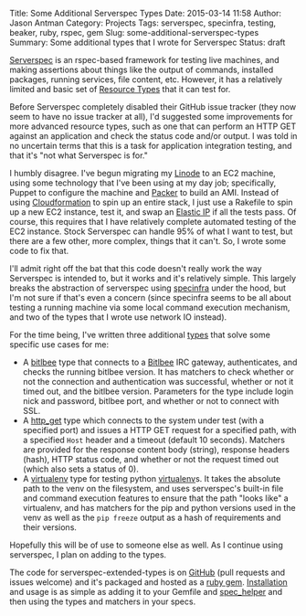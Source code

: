Title: Some Additional Serverspec Types
Date: 2015-03-14 11:58
Author: Jason Antman
Category: Projects
Tags: serverspec, specinfra, testing, beaker, ruby, rspec, gem
Slug: some-additional-serverspec-types
Summary: Some additional types that I wrote for Serverspec
Status: draft

[Serverspec](http://serverspec.org/) is an rspec-based framework for testing live machines,
and making assertions about things like the output of commands, installed packages, running
services, file content, etc. However, it has a relatively limited and basic set of
[Resource Types](http://serverspec.org/resource_types.html) that it can test for.

Before Serverspec completely disabled their GitHub issue tracker (they now seem to have no
issue tracker at all), I'd suggested some improvements for more advanced resource types,
such as one that can perform an HTTP GET against an application and check the status code
and/or output. I was told in no uncertain terms that this is a task for application integration
testing, and that it's "not what Serverspec is for."

I humbly disagree. I've begun migrating my [Linode](https://www.linode.com/) to an EC2 machine,
using some technology that I've been using at my day job; specifically, Puppet to configure the
machine and [Packer](https://packer.io/) to build an AMI. Instead of using [Cloudformation](http://aws.amazon.com/cloudformation/)
to spin up an entire stack, I just use a Rakefile to spin up a new EC2 instance, test it, and
swap an [Elastic IP](http://docs.aws.amazon.com/AWSEC2/latest/UserGuide/elastic-ip-addresses-eip.html)
if all the tests pass. Of course, this requires that I have relatively complete automated testing
of the EC2 instance. Stock Serverspec can handle 95% of what I want to test, but there are a few
other, more complex, things that it can't. So, I wrote some code to fix that.

I'll admit right off the bat that this code doesn't really work the way Serverspec is intended to,
but it works and it's relatively simple. This largely breaks the abstraction of serverspec using
[specinfra](https://github.com/serverspec/specinfra) under the hood, but I'm not sure if that's even
a concern (since specinfra seems to be all about testing a running machine via some local command
execution mechanism, and two of the types that I wrote use network IO instead).

For the time being, I've written three additional [types](http://www.rubydoc.info/gems/serverspec-extended-types/#Types)
that solve some specific use cases for me:

* A [bitlbee](http://www.rubydoc.info/gems/serverspec-extended-types/#bitlbee)
type that connects to a [Bitlbee](http://www.bitlbee.org/) IRC gateway, authenticates,
and checks the running bitlbee version. It has matchers to check whether or not the connection and
authentication was successful, whether or not it timed out, and the bitlbee version. Parameters for
the type include login nick and password, bitlbee port, and whether or not to connect with SSL.
* A [http_get](http://www.rubydoc.info/gems/serverspec-extended-types/#http_get)
type which connects to the system under test (with a specified port) and issues a
HTTP GET request for a specified path, with a specified ``Host`` header and a timeout (default
10 seconds). Matchers are provided for the response content body (string), response headers
(hash), HTTP status code, and whether or not the request timed out (which also sets a status of 0).
* A [virtualenv](http://www.rubydoc.info/gems/serverspec-extended-types/#virtualenv) type for testing
python [virtualenv](https://virtualenv.pypa.io/en/latest/)s. It takes the absolute path to the venv
on the filesystem, and uses serverspec's built-in file and command execution features to ensure that
the path "looks like" a virtualenv, and has matchers for the pip and python versions used in the venv
as well as the ``pip freeze`` output as a hash of requirements and their versions.

Hopefully this will be of use to someone else as well. As I continue using serverspec, I plan on
adding to the types.

The code for serverspec-extended-types is on [GitHub](https://github.com/jantman/serverspec-extended-types/tree/master)
(pull requests and issues welcome) and it's packaged and hosted as a [ruby gem](https://rubygems.org/gems/serverspec-extended-types).
[Installation](http://www.rubydoc.info/gems/serverspec-extended-types/0.0.2#Installation) and usage is as simple
as adding it to your Gemfile and [spec_helper](http://www.rubydoc.info/gems/serverspec-extended-types/0.0.2#Usage)
and then using the types and matchers in your specs.
